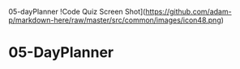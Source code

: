 05-dayPlanner
!Code Quiz Screen Shot](https://github.com/adam-p/markdown-here/raw/master/src/common/images/icon48.png)
# 05-DayPlanner
